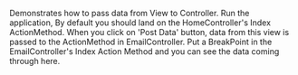 Demonstrates how to pass data from View to Controller.
Run the application, By default you should land on the HomeController's Index ActionMethod.
When you click on 'Post Data' button, data from this view is passed to the ActionMethod in EmailController.
Put a BreakPoint in the EmailController's Index Action Method and you can see the data coming through here.
